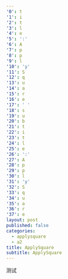 ```yaml
---
'0': t
'1': i
'2': t
'3': l
'4': e
'5': ':'
'6': A
'7': p
'8': p
'9': l
'10': 'y'
'11': S
'12': q
'13': u
'14': a
'15': r
'16': e
'17': ' '
'18': s
'19': u
'20': b
'21': t
'22': i
'23': t
'24': l
'25': e
'26': ':'
'27': A
'28': p
'29': p
'30': l
'31': 'y'
'32': S
'33': q
'34': u
'35': a
'36': r
'37': e
layout: post
published: false
categories:
  - applysquare
  - a2
title: ApplySquare
subtitle: ApplySquare
---
```

测试